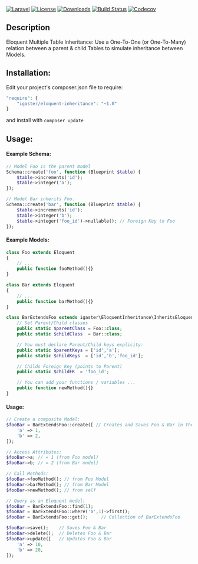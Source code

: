 [![Laravel](https://img.shields.io/badge/Laravel-5.x-orange.svg)](http://laravel.com)
[![License](http://img.shields.io/badge/license-MIT-brightgreen.svg)](https://tldrlegal.com/license/mit-license)
[![Downloads](https://img.shields.io/packagist/dt/igaster/eloquent-inheritance.svg)](https://packagist.org/packages/igaster/eloquent-inheritance)
[![Build Status](https://img.shields.io/travis/igaster/eloquent-inheritance.svg)](https://travis-ci.org/igaster/eloquent-inheritance)
[![Codecov](https://img.shields.io/codecov/c/github/igaster/eloquent-inheritance.svg)](https://codecov.io/github/igaster/eloquent-inheritance)

## Description
Eloquent Multiple Table Inheritance: Use a One-To-One (or One-To-Many) relation between a parent & child Tables to simulate inheritance between Models.

## Installation:

Edit your project's composer.json file to require:

```php
"require": {
    "igaster/eloquent-inheritance": "~1.0"
}
```
and install with `composer update`

## Usage:

#### Example Schema:

```php
// Model Foo is the parent model
Schema::create('foo', function (Blueprint $table) {
    $table->increments('id');
    $table->integer('a');
});

// Model Bar inherits Foo.
Schema::create('bar', function (Blueprint $table) {
    $table->increments('id');
    $table->integer('b');
    $table->integer('foo_id')->nullable(); // Foreign Key to Foo
});
```

#### Example Models:

```php
class Foo extends Eloquent
{
	// ...
    public function fooMethod(){}
}

class Bar extends Eloquent
{
	// ...
    public function barMethod(){}
}

class BarExtendsFoo extends igaster\EloquentInheritance\InheritsEloquent{
    // Set Parent/Child classes
    public static $parentClass = Foo::class;
    public static $childClass  = Bar::class;

    // You must declare Parent/Child keys explicity:
    public static $parentKeys = ['id','a'];
    public static $childKeys  = ['id','b','foo_id'];

    // Childs Foreign Key (points to Parent)
    public static $childFK  = 'foo_id';

    // You can add your functions / variables ...
    public function newMethod(){}
}
```

####  Usage:

```php
// Create a composite Model:
$fooBar = BarExtendsFoo::create([ // Creates and Saves Foo & Bar in the Database
    'a' => 1,
    'b' => 2,
]);

// Access Attributes:
$fooBar->a; // = 1 (from Foo model)
$fooBar->b; // = 2 (from Bar model)

// Call Methods:
$fooBar->fooMethod(); // from Foo Model
$fooBar->barMethod(); // from Bar Model
$fooBar->newMethod(); // from self

// Query as an Eloquent model:
$fooBar = BarExtendsFoo::find(1);
$fooBar = BarExtendsFoo::where('a',1)->first();
$fooBar = BarExtendsFoo::get();     // Collection of BarExtendsFoo 

$fooBar->save();    // Saves Foo & Bar
$fooBar->delete();  // Deletes Foo & Bar
$fooBar->update([   // Updates Foo & Bar
    'a' => 10,
    'b' => 20,
]);
```